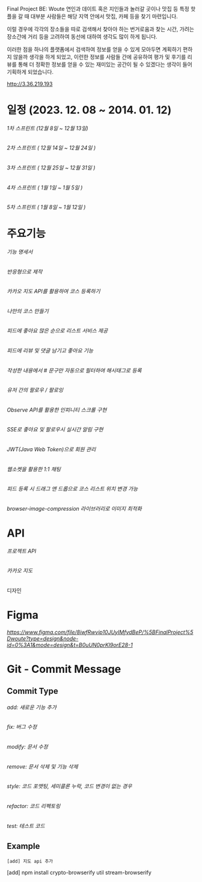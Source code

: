 Final Project BE: Woute
연인과 데이트 혹은 지인들과 놀러갈 곳이나 맛집 등 특정 핫플을 갈 때 대부분 사람들은 해당 지역 안에서 맛집, 카페 등을 찾기 마련입니다.

이럴 경우에 각각의 장소들을 따로 검색해서 찾아야 하는 번거로움과 찾는 시간, 가려는 장소간에 거리 등을 고려하여 동선에 대하여 생각도 많이 하게 됩니다.

이러한 점을 하나의 플랫폼에서 검색하여 정보를 얻을 수 있게 모아두면 계획하기 편하지 않을까 생각을 하게 되었고, 이런한 정보를 사람들 간에 공유하여 평가 및 후기를 리뷰를 통해 더 정확한 정보를 얻을 수 있는 재미있는 공간이 될 수 있겠다는 생각이 들어 기획하게 되었습니다.


http://3.36.219.193

# 일정 (2023. 12. 08 ~ 2014. 01. 12)
###### 1차 스프린트 (12월 8일 ~ 12월 13일)
###### 2차 스프린트 ( 12월 14일 ~ 12월 24일 )
###### 3차 스프린트 ( 12월 25일 ~ 12월 31일 )
###### 4차 스프린트 ( 1월 1일 ~ 1월 5일 )
###### 5차 스프린트 ( 1월 8일 ~ 1월 12일 )

# 주요기능
###### 기능 명세서
###### 반응형으로 제작
###### 카카오 지도 API를 활용하여 코스 등록하기
###### 나만의 코스 만들기
###### 피드에 좋아요 많은 순으로 리스트 서비스 제공
###### 피드에 리뷰 및 댓글 남기고 좋아요 기능
###### 작성한 내용에서 # 문구만 자동으로 필터하여 해시태그로 등록
###### 유저 간의 팔로우 / 팔로잉
###### Observe API를 활용한 인피니티 스크롤 구현
###### SSE로 좋아요 및 팔로우시 실시간 알림 구현
###### JWT(Java Web Token)으로 회원 관리
###### 웹소켓을 활용한 1:1 채팅
###### 피드 등록 시 드래그 앤 드롭으로 코스 리스트 위치 변경 가능
###### browser-image-compression 라이브러리로 이미지 최적화
# API
###### 프로젝트 API
###### 카카오 지도


디자인
# Figma
###### https://www.figma.com/file/8iwfRwvip10JUyIMfvdBeP/%5BFinalProject%5Dwoute?type=design&node-id=0%3A1&mode=design&t=B0uUN0prKl9orE28-1

# Git - Commit Message

## Commit Type

###### add: 새로운 기능 추가

###### fix: 버그 수정

###### modify: 문서 수정

###### remove: 문서 삭제 및 기능 삭제

###### style: 코드 포맷팅, 세미콜론 누락, 코드 변경이 없는 경우

###### refactor: 코드 리펙토링

###### test: 테스트 코드

## Example

```
[add] 지도 api 추가
```

[add]
npm install crypto-browserify util stream-browserify
